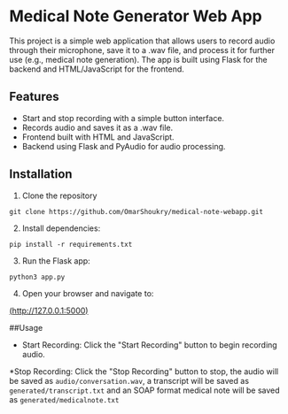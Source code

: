 # Medical Note Generator Web App

This project is a simple web application that allows users to record audio through their microphone, save it to a .wav file, and process it for further use (e.g., medical note generation). 
The app is built using Flask for the backend and HTML/JavaScript for the frontend.

## Features

* Start and stop recording with a simple button interface.
* Records audio and saves it as a .wav file.
* Frontend built with HTML and JavaScript.
* Backend using Flask and PyAudio for audio processing.

## Installation

1. Clone the repository

 `git clone https://github.com/OmarShoukry/medical-note-webapp.git`

2. Install dependencies:

 `pip install -r requirements.txt`

3. Run the Flask app:

 `python3 app.py`

4. Open your browser and navigate to:

 [(http://127.0.0.1:5000)](http://127.0.0.1:5000)

##Usage 

* Start Recording: Click the "Start Recording" button to begin recording audio.

*Stop Recording: Click the "Stop Recording" button to stop, the audio will be saved as `audio/conversation.wav`, a transcript will be saved as `generated/transcript.txt` and an SOAP format medical note will be saved as `generated/medicalnote.txt`
